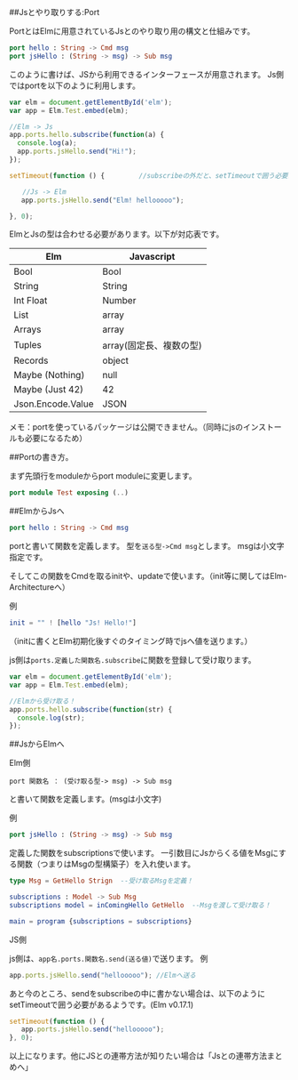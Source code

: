 ##Jsとやり取りする:Port

PortとはElmに用意されているJsとのやり取り用の構文と仕組みです。

```elm
port hello : String -> Cmd msg
port jsHello : (String -> msg) -> Sub msg
```

このように書けば、JSから利用できるインターフェースが用意されます。
Js側ではportを以下のように利用します。

```js
var elm = document.getElementById('elm');
var app = Elm.Test.embed(elm);

//Elm -> Js
app.ports.hello.subscribe(function(a) {
  console.log(a);
  app.ports.jsHello.send("Hi!");
});

setTimeout(function () {  　　　　//subscribeの外だと、setTimeoutで囲う必要があるっぽい。次のバージョンで直ります。

　　//Js -> Elm
   app.ports.jsHello.send("Elm! hellooooo");

}, 0);

```

ElmとJsの型は合わせる必要があります。以下が対応表です。

| Elm | Javascript |
|------------|-----|
|Bool  | Bool |
|String | String |
| Int Float | Number |
| List | array |
| Arrays | array |
| Tuples | array(固定長、複数の型)
| Records | object|
| Maybe (Nothing) | null|
| Maybe (Just 42) |  42 |
| Json.Encode.Value | JSON |


メモ：portを使っているパッケージは公開できません。（同時にjsのインストールも必要になるため）


##Portの書き方。

まず先頭行をmoduleからport moduleに変更します。

```elm
port module Test exposing (..)
```

##ElmからJsへ

```elm
port hello : String -> Cmd msg
```

portと書いて関数を定義します。
型を`送る型->Cmd msg`とします。
msgは小文字指定です。

そしてこの関数をCmdを取るinitや、updateで使います。（init等に関してはElm-Architectureへ）

例

```elm
init = "" ! [hello "Js! Hello!"]
```
（initに書くとElm初期化後すぐのタイミング時でjsへ値を送ります。）

js側は`ports.定義した関数名.subscribe`に関数を登録して受け取ります。

```js
var elm = document.getElementById('elm');
var app = Elm.Test.embed(elm);

//Elmから受け取る！
app.ports.hello.subscribe(function(str) {
  console.log(str);
});
```

##JsからElmへ

Elm側

```
port 関数名 ： (受け取る型-> msg) -> Sub msg
```
と書いて関数を定義します。(msgは小文字)

例
```elm
port jsHello : (String -> msg) -> Sub msg
```

定義した関数をsubscriptionsで使います。
一引数目にJsからくる値をMsgにする関数（つまりはMsgの型構築子）を入れ使います。

```elm
type Msg = GetHello Strign  --受け取るMsgを定義！

subscriptions : Model -> Sub Msg
subscriptions model = inComingHello GetHello  --Msgを渡して受け取る！

main = program {subscriptions = subscriptions}
```

JS側

js側は、`app名.ports.関数名.send(送る値)`で送ります。
例
```js
app.ports.jsHello.send("hellooooo"); //Elmへ送る
```

あと今のところ、sendをsubscribeの中に書かない場合は、以下のようにsetTimeoutで囲う必要があるようです。(Elm v0.17.1)

```js
setTimeout(function () {
   app.ports.jsHello.send("hellooooo");
}, 0);

```

以上になります。他にJSとの連帯方法が知りたい場合は「Jsとの連帯方法まとめへ」
